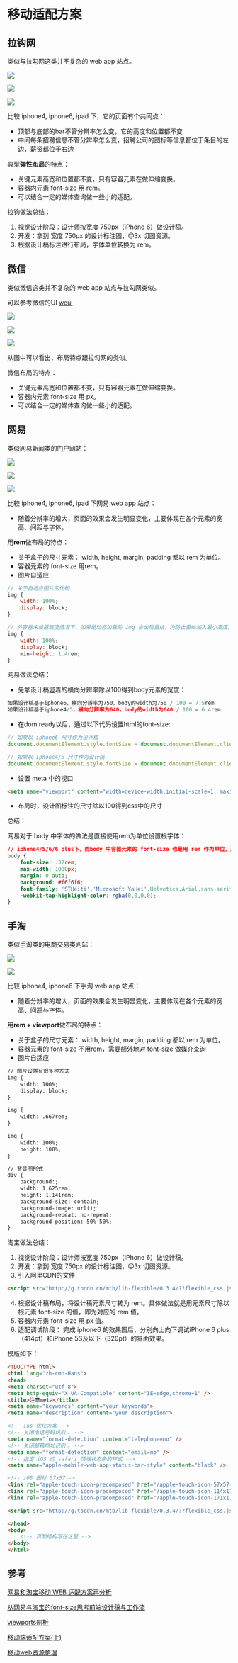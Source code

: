 # 移动适配方案

## 拉钩网

类似与拉勾网这类并不复杂的 web app 站点。

![](/img/拉钩网适配iphone4.png)

![](/img/拉钩网适配iphone6.png)

![](/img/拉勾网适配ipad.png)

比较 iphone4, iphone6, ipad 下，它的页面有个共同点：

- 顶部与底部的bar不管分辨率怎么变，它的高度和位置都不变
- 中间每条招聘信息不管分辨率怎么变，招聘公司的图标等信息都位于条目的左边，薪资都位于右边

典型**弹性布局**的特点：

- 关键元素高宽和位置都不变，只有容器元素在做伸缩变换。
- 容器内元素 font-size 用 rem。
- 可以结合一定的媒体查询做一些小的适配。

拉钩做法总结： 

1. 视觉设计阶段：设计师按宽度 750px（iPhone 6）做设计稿。
2. 开发：拿到 宽度 750px 的设计标注图，@3x 切图资源。
3. 根据设计稿标注进行布局，字体单位转换为 rem。

## 微信 

类似微信这类并不复杂的 web app 站点与拉勾网类似。

可以参考微信的UI [weui](https://github.com/weui/weui)

![](/img/微信适配iphone4.png)

![](/img/微信适配iphone6.png)

![](/img/微信适配ipad.png)

从图中可以看出，布局特点跟拉勾网的类似。

微信布局的特点：

- 关键元素高宽和位置都不变，只有容器元素在做伸缩变换。
- 容器内元素 font-size 用 px。
- 可以结合一定的媒体查询做一些小的适配。

## 网易

类似网易新闻类的门户网站：

![](网易适配iphone4.png)

![](网易适配iphone6.png)

![](网易适配ipad.png)

比较 iphone4, iphone6, ipad 下网易 web app 站点：

- 随着分辨率的增大，页面的效果会发生明显变化，主要体现在各个元素的宽高、间距与字体。

用**rem**做布局的特点：

- 关于盒子的尺寸元素： width, height, margin, padding 都以 rem 为单位。
- 容器元素的 font-size 用rem。
- 图片自适应

```js
// 关于自适应图片的代码
img {
	width: 100%;
	display: block;
}

// 外容器未设置高度情况下，如果是动态加载的 img 会出现重绘，为防止重绘加入最小高度。
img {
	width: 100%;
	display: block;
	min-height: 1.4rem;
}
```

网易做法总结： 

- 先拿设计稿竖着的横向分辨率除以100得到body元素的宽度：

```js
如果设计稿基于iphone6，横向分辨率为750，body的width为750 / 100 = 7.5rem
如果设计稿基于iphone4/5，横向分辨率为640，body的width为640 / 100 = 6.4rem
```
- 在dom ready以后，通过以下代码设置html的font-size:

```js
// 如果以 iphone6 尺寸作为设计稿
document.documentElement.style.fontSize = document.documentElement.clientWidth / 7.5 + 'px';

// 如果以 iphone4/5 尺寸作为设计稿
document.documentElement.style.fontSize = document.documentElement.clientWidth / 6.4 + 'px';
```

- 设置 meta 中的视口 

```html
<meta name="viewport" content="width=device-width,initial-scale=1, maximum-scale=1, minimum-scale=1, user-scalable=no">
```

- 布局时，设计图标注的尺寸除以100得到css中的尺寸

总结：

网易对于 body 中字体的做法是直接使用rem为单位设置根字体：

```css
// iphone4/5/6/6 plus下，而body 中容器元素的 font-size 也是用 rem 作为单位，所以 body 这里的设计并没有什么软用，而且在不同尺寸下，html 根元素的  font-size 在变，而 body 中的 font-size 始终等于 .32rem, 也不满足兼容需求。这就需要每个容器中都需要设置字体，不然继承的字体大小兼容不严格。 
body {
	font-size: .32rem;
    max-width: 1080px;
    margin: 0 auto;
    background: #f6f6f6;
    font-family: 'STHeiti','Microsoft YaHei',Helvetica,Arial,sans-serif;
    -webkit-tap-highlight-color: rgba(0,0,0,0);
}

```

## 手淘

类似手淘类的电商交易类网站：

![](手淘适配iphone4.png)

![](手淘适配iphone6.png)

比较 iphone4, iphone6 下手淘 web app 站点：

- 随着分辨率的增大，页面的效果会发生明显变化，主要体现在各个元素的宽高、间距与字体。

用**rem + viewport**做布局的特点：

- 关于盒子的尺寸元素： width, height, margin, padding 都以 rem 为单位。
- 容器元素的 font-size 不用rem，需要额外地对 font-size 做媒介查询
- 图片自适应

```html
// 图片设置有很多种方式
img {
	width: 100%;
	display: block;
}

img {
	width: .667rem;
}

img {
	width: 100%;
	height: 100%;
}

// 背景图形式
div {
	background:;
	width: 1.625rem;
	height: 1.141rem;
	background-size: contain;
	background-image: url();
	background-repeat: no-repeat;
	background-position: 50% 50%;
}
```

淘宝做法总结： 

1. 视觉设计阶段：设计师按宽度 750px（iPhone 6）做设计稿。
2. 开发：拿到 宽度 750px 的设计标注图，@3x 切图资源。
3. 引入阿里CDN的文件

```html
<script src="http://g.tbcdn.cn/mtb/lib-flexible/0.3.4/??flexible_css.js,flexible.js"></script>
```

4. 根据设计稿布局，将设计稿元素尺寸转为 rem。具体做法就是用元素尺寸除以根元素 font-size 的值，即为对应的 rem 值。
5. 容器内元素 font-size 用 px 值。
6. 适配调试阶段： 完成 iphone6 的效果图后，分别向上向下调试iPhone 6 plus（414pt）和iPhone 5S及以下（320pt）的界面效果。

模版如下：

```html
<!DOCTYPE html> 
<html lang="zh-cmn-Hans">
<head> 
<meta charset="utf-8"> 
<meta http-equiv="X-UA-Compatible" content="IE=edge,chrome=1" />
<title>注意meta</title> 
<meta name="keywords" content="your keywords">
<meta name="description" content="your description">

<!-- ios 优化方案 -->
<!-- 关闭电话号码识别： -->
<meta name="format-detection" content="telephone=no" />
<!-- 关闭邮箱地址识别： -->
<meta name="format-detection" content="email=no" />
<!-- 指定 iOS 的 safari 顶端状态条的样式 -->
<meta name="apple-mobile-web-app-status-bar-style" content="black" />

<!-- iOS 图标 57x57-->
<link rel="apple-touch-icon-precomposed" href="/apple-touch-icon-57x57-precomposed.png">
<link rel="apple-touch-icon-precomposed" href="/apple-touch-icon-114x114-precomposed.png">
<link rel="apple-touch-icon-precomposed" href="/apple-touch-icon-171x171-precomposed.png">

<script src="http://g.tbcdn.cn/mtb/lib-flexible/0.3.4/??flexible_css.js,flexible.js"></script> 

</head> 
<body> 
	<!-- 页面结构写在这里 --> 
</body> 
</html>
```


## 参考

[网易和淘宝移动 WEB 适配方案再分析](https://juejin.im/entry/58a29330128fe10065a33220)

[从网易与淘宝的font-size思考前端设计稿与工作流](http://www.cnblogs.com/lyzg/p/4877277.html)

[viewports剖析](http://www.w3cplus.com/css/viewports.html)

[移动端适配方案(上)](http://web.jobbole.com/90075/)

[移动web资源整理](http://www.cnblogs.com/PeunZhang/p/3407453.html)